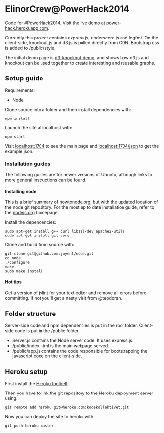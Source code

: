 ElinorCrew@PowerHack2014
========================

Code for #PowerHack2014. Visit the live demo at [power-hack.herokuapp.com](http://power-hack.herokuapp.com/).

Currently this project contains express.js, underscore.js and logfmt. On the client-side, knockout.js and d3.js is pulled directly from CDN. Bootstrap css is added to /public/style.

The initial demo page is [d3-knockout-demo](https://github.com/teodoran/d3-knockout-demo), and shows how d3.js and knockout can be used together to create interesting and reusable graphs.


Setup guide
-----------
Requirements:

* Node

Clone source into a folder and then install dependencies with: 

```
npm install
```

Launch the site at localhost with:

```
npm start
```
Visit [localhost:1704](http://localhost:1704/) to see the main page and [localhost:1704/json](http://localhost:1704/json) to get the example json.

### Installation guides

The following guides are for newer versions of Ubuntu, although links to more general instructions can be found.

#### Installing node

This is a brief summary of [howtonode.org](http://howtonode.org/how-to-install-nodejs), but with the updated location of the node git repository. For the most up to date installation guide, refer to the [nodejs.org](http://nodejs.org/download/) homepage.

Install the dependencies:

```
sudo apt-get install g++ curl libssl-dev apache2-utils
sudo apt-get install git-core
```

Clone and build from source with:

```
git clone git@github.com:joyent/node.git
cd node
./configure
make
sudo make install
```

#### Hot tips

Get a version of jslint for your text editor and remove all errors before committing. If not you'll get a nasty visit from @teodoran. 


Folder structure
----------------

Server-side code and npm dependencies is put in the root folder. Client-side code is put in the /public folder.

* Server.js contains the Node server code. It uses express.js.
* /public/index.html is the main webpage served.
* /public/app.js contains the code responsible for bootstrapping the javascript code on the client-side.


Heroku setup
------------

First install the [Heroku toolbelt](https://devcenter.heroku.com/articles/quickstart#step-2-install-the-heroku-toolbelt).

Then you have to link the git repository to the Heroku deployment server using:

```
git remote add heroku git@heroku.com:kodekollektivet.git
```

Now you can deploy the site to heroku with:

```
git push heroku master
```
